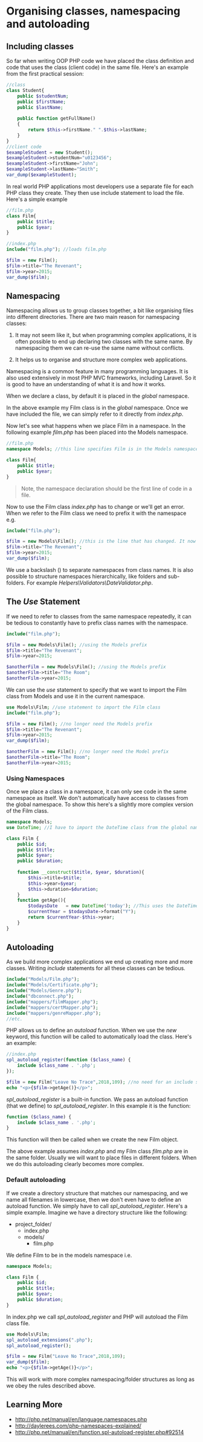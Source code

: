 # Organising classes, namespacing and autoloading

## Including classes
So far when writing OOP PHP code we have placed the class definition and code that uses the class (client code) in the same file. Here's an example from the first practical session:
```php
//class
class Student{
    public $studentNum;
    public $firstName;
    public $lastName;
    
    public function getFullName()
    {
        return $this->firstName." ".$this->lastName;
    }
}
//client code
$exampleStudent = new Student();
$exampleStudent->studentNum="u0123456";
$exampleStudent->firstName="John";
$exampleStudent->lastName="Smith";
var_dump($exampleStudent);

```
In real world PHP applications most developers use a separate file for each PHP class they create. They then use include statement to load the file. Here's a simple example

```php
//film.php
class Film{
    public $title;
    public $year;
}

```

```php
//index.php
include("film.php"); //loads film.php

$film = new Film(); 
$film->title="The Revenant";
$film->year=2015;
var_dump($film);

```

## Namespacing 
Namespacing allows us to group classes together, a bit like organising files into different directories. There are two main reason for namespacing classes:

1. It may not seem like it, but when programming complex applications, it is often possible to end up declaring two classes with the same name. By namespacing them we can re-use the same name without conflicts.

2. It helps us to organise and structure more complex web applications. 

Namespacing is a common feature in many programming languages. It is also used extensively in most PHP MVC frameworks, including Laravel. So it is good to have an understanding of what it is and how it works. 

When we declare a class, by default it is placed in the *global* namespace.  

In the above example my Film class is in the *global* namespace. Once we have included the file, we can simply refer to it directly from *index.php*.

Now let's see what happens when we place Film in a namespace. In the following example *film.php* has been placed into the Models namespace.

```php
//film.php
namespace Models; //this line specifies Film is in the Models namespace

class Film{
	public $title;
	public $year;
}

```

> Note, the namespace declaration should be the first line of code in a file. 

Now to use the Film class *index.php* has to change or we'll get an error. When we refer to the Film class we need to prefix it with the namespace e.g.
 
```php
include("film.php");

$film = new Models\Film(); //this is the line that has changed. It now references the Models namespace
$film->title="The Revenant";
$film->year=2015;
var_dump($film);
```

We use a backslash (\) to separate namespaces from class names. It is also possible to structure namespaces hierarchically, like folders and sub-folders. For example *Helpers\Validators\DateValidator.php*.

## The *Use* Statement
If we need to refer to classes from the same namespace repeatedly, it can be tedious to constantly have to prefix class names with the namespace. 

```php
include("film.php");

$film = new Models\Film(); //using the Models prefix
$film->title="The Revenant";
$film->year=2015;

$anotherFilm = new Models\Film(); //using the Models prefix
$anotherFilm->title="The Room";
$anotherFilm->year=2015;
```

We can use the *use* statement to specify that we want to import the Film class from Models and use it in the current namespace.

```php
use Models\Film; //use statement to import the Film class
include("film.php");

$film = new Film(); //no longer need the Models prefix
$film->title="The Revenant";
$film->year=2015;
var_dump($film);

$anotherFilm = new Film(); //no longer need the Model prefix
$anotherFilm->title="The Room";
$anotherFilm->year=2015;

```

### Using Namespaces
Once we place a class in a namespace, it can only see code in the same namespace as itself. We don't automatically have access to classes from the global namespace. To show this here's a slightly more complex version of the Film class.

```php
namespace Models;
use DateTime; //I have to import the DateTime class from the global namespace

class Film {
    public $id;
    public $title;
    public $year;
    public $duration;
    
    function __construct($title, $year, $duration){
        $this->title=$title;
        $this->year=$year;
        $this->duration=$duration;
    }
    function getAge(){
        $todaysDate   = new DateTime('today'); //This uses the DateTime class
        $currentYear = $todaysDate->format("Y");
        return $currentYear-$this->year;
    }
}
```

## Autoloading
As we build more complex applications we end up creating more and more classes. Writing *include* statements for all these classes can be tedious. 

```php
include("Models/Film.php");
include("Models/Certificate.php");
include("Models/Genre.php");
include("dbconnect.php");
include("mappers/filmMapper.php");
include("mappers/certMapper.php");
include("mappers/genreMapper.php");
//etc.
```
PHP allows us to define an *autoload* function. When we use the *new* keyword, this function will be called to automatically load the class. Here's an example:

```php
//index.php
spl_autoload_register(function ($class_name) {
    include $class_name . '.php';
});

$film = new Film("Leave No Trace",2018,109); //no need for an include statement
echo "<p>{$film->getAge()}</p>";
```
*spl_autoload_register* is a built-in function. We pass an autoload function (that we define) to *spl_autoload_register*. In this example it is the function:
```php
function ($class_name) {
    include $class_name . '.php';
}
```
This function will then be called when we create the new Film object. 

The above example assumes *index.php* and my Film class *film.php* are in the same folder. Usually we will want to place files in different folders. When we do this autoloading clearly becomes more complex.


### Default autoloading
If we create a directory structure that matches our namespacing, and we name all filenames in lowercase, then we don't even have to define an autoload function. We simply have to call *spl_autoload_register*. Here's a simple example. Imagine we have a directory structure like the following:

- project_folder/
    - index.php 
    - models/
        - film.php 

We define Film to be in the models namespace i.e.
```php
namespace Models;

class Film {
    public $id;
    public $title;
    public $year;
    public $duration;
}
```
In index.php we call *spl_autoload_register* and PHP will autoload the Film class file. 

```php
use Models\Film;
spl_autoload_extensions(".php"); 
spl_autoload_register();

$film = new Film("Leave No Trace",2018,109);
var_dump($film);
echo "<p>{$film->getAge()}</p>";
```

This will work with more complex namespacing/folder structures as long as we obey the rules described above. 

## Learning More
* http://php.net/manual/en/language.namespaces.php
* http://daylerees.com/php-namespaces-explained/
* http://php.net/manual/en/function.spl-autoload-register.php#92514